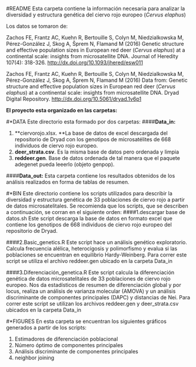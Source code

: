 #README
Esta carpeta contiene la información necesaria para analizar la diversidad y estructura genética del ciervo rojo europeo (*Cervus elaphus*)

Los datos se tomaron de:

Zachos FE, Frantz AC, Kuehn R, Bertouille S, Colyn M, Niedzialkowska M, Pérez-González J, Skog A, Šprem N, Flamand M (2016) Genetic structure and effective population sizes in European red deer (*Cervus elaphus*) at a continental scale: insights from microsatellite DNA. Journal of Heredity 107(4): 318-326. http://dx.doi.org/10.1093/jhered/esw011

Zachos FE, Frantz AC, Kuehn R, Bertouille S, Colyn M, Niedzialkowska M, Pérez-González J, Skog A, Šprem N, Flamand M (2016) Data from: Genetic structure and effective population sizes in European red deer (*Cervus elaphus*) at a continental scale: insights from microsatellite DNA. Dryad Digital Repository. http://dx.doi.org/10.5061/dryad.1v6p1

**El proyecto esta organizado en las carpetas:**

#*DATA 
Este directorio esta formado por dos carpetas:
####**Data_in:**
1. **ciervorojo.xlsx. **La base de datos de excel descargada del repositorio de Dryad con los genotipos de microsatélites de 668 individuos de ciervo rojo europeo.
2. **deer_strata.csv**. Es la misma base de datos pero ordenada y limpia
3. **reddeer.gen**. Base de datos ordenada de tal manera que el paquete adegenet pueda leeerlo (objeto genpop).

####**Data_out:**
Esta carpeta contiene los resultados obtenidos de los análisis realizados en forma de tablas de resumen.

#*BIN
Este directorio contiene los scripts utilizados para describir la diversidad y estructura genética de 33 poblaciones de ciervo rojo a partir de datos microsatelitales. Se recomienda que los scripts, que se describen a continuación, se corran en el siguiente orden:
####1.descargar base de datos.sh
Este script descarga la base de datos en formato excel que contiene los genotipos de 668  individuos de ciervo rojo europeo del repositorio de Dryad.

####2.Basic_genetics.R
Este script hace un análisis genético exploratorio. Calcula frecuencia alélica, heterocigosis y polimorfismo y evalua si las poblaciones se encuentran en equilibrio Hardy-Weinberg. Para correr este script se utiliza el archivo reddeer.gen ubicado en la carpeta Data_in

####3.Diferenciación_genetica.R
Este script calcula la diferenciación genética de datos microsatelitales de 33 poblaciones de ciervo rojo europeo. Nos da estadísticos de resumen de diferenciación global y por locus, realiza un análisis de varianza molecular (AMOVA) y un análisis discriminante de componentes principales (DAPC) y distancias de Nei. Para correr este script se utilizan los archivos reddeer.gen y deer_strata.csv  ubicados en la carpeta Data_in

#*FIGURES
En esta carpeta se encuentran los siguientes gráficos generados a partir de los scripts: 
1. Estimadores de diferenciación poblacional
2. Número óptimo de componentes principales
3. Análisis discriminante de componentes principales
4. neighbor joining

